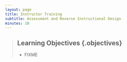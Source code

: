 ```yaml
---
layout: page
title: Instructor Training
subtitle: Assessment and Reverse Instructional Design
minutes: 10
---
```

> ## Learning Objectives {.objectives}
>
> * FIXME

